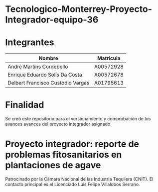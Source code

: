 # Tecnologico-Monterrey-Proyecto-Integrador-equipo-36

# Integrantes

| Nombre | Matrícula |
| ------ | --------- |
| André Martins Cordebello | A00572928 |
| Enrique Eduardo Solís Da Costa | A00572678 |
| Delbert Francisco Custodio Vargas | A01795613 |

# Finalidad

Se creó este repositorio para el versionamiento y comprobación de los avances avances del proyecto integrador asignado.

# Proyecto integrador: reporte de problemas fitosanitarios en plantaciones de agave

Patrocinado por la Cámara Nacional de las Industria Tequilera (CNIT). El contacto principal es el Licenciado Luis Felipe Villalobos Serrano.
